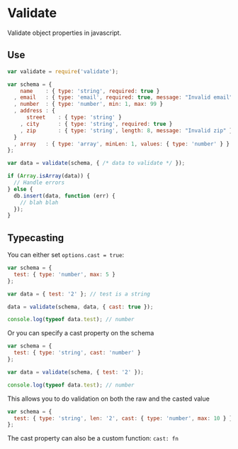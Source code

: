# Validate
Validate object properties in javascript.

## Use
```javascript
var validate = require('validate');

var schema = {
    name    : { type: 'string', required: true }
  , email   : { type: 'email', required: true, message: "Invalid email" }
  , number  : { type: 'number', min: 1, max: 99 }
  , address : {
      street    : { type: 'string' }
    , city      : { type: 'string', required: true }
    , zip       : { type: 'string', length: 8, message: "Invalid zip" }
  }
  , array   : { type: 'array', minLen: 1, values: { type: 'number' } }
};

var data = validate(schema, { /* data to validate */ });

if (Array.isArray(data)) {
  // Handle errors
} else {
  db.insert(data, function (err) {
    // blah blah
  });
}
```
## Typecasting
You can either set ```options.cast = true```:
```javascript
var schema = { 
  test: { type: 'number', max: 5 }
};

var data = { test: '2' }; // test is a string

data = validate(schema, data, { cast: true });

console.log(typeof data.test); // number
```
Or you can specify a cast property on the schema

```javascript
var schema = {
  test: { type: 'string', cast: 'number' }
};

var data = validate(schema, { test: '2' });

console.log(typeof data.test); // number
```
This allows you to do validation on both the raw and the casted value
```javascript
var schema = {
  test: { type: 'string', len: '2', cast: { type: 'number', max: 10 } };
};
```
The cast property can also be a custom function: ```cast: fn```

